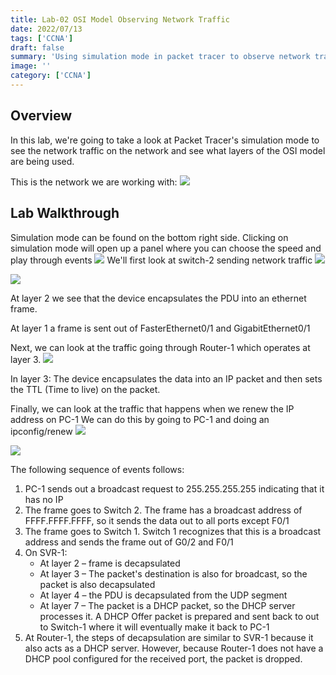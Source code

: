 ```yaml
---
title: Lab-02 OSI Model Observing Network Traffic
date: 2022/07/13
tags: ['CCNA']
draft: false
summary: 'Using simulation mode in packet tracer to observe network traffic'
image: ''
category: ['CCNA']
---
```


## Overview

In this lab, we're going to take a look at Packet Tracer's simulation mode to see the network traffic on the network and see what layers of the OSI model are being used.

This is the network we are working with:
![](https://bui.blob.core.windows.net/labs/Lab_2022_07_13_17_40.webp)

## Lab Walkthrough

Simulation mode can be found on the bottom right side.
Clicking on simulation mode will open up a panel where you can choose the speed and play through events
![](https://bui.blob.core.windows.net/labs/Lab_2022_07_13_21_38.webp)
We'll first look at switch-2 sending network traffic
![](https://bui.blob.core.windows.net/labs/Lab_2022_07_13_25_34.webp)

![](https://bui.blob.core.windows.net/labs/Lab_2022_07_13_31_07.webp)

At layer 2 we see that the device encapsulates the PDU into an ethernet frame.

At layer 1 a frame is sent out of FasterEthernet0/1 and GigabitEthernet0/1

Next, we can look at the traffic going through Router-1 which operates at layer 3.
![](https://bui.blob.core.windows.net/labs/Lab_2022_07_13_36_03.webp)

In layer 3: The device encapsulates the data into an IP packet and then sets the TTL (Time to live) on the packet.

Finally, we can look at the traffic that happens when we renew the IP address on PC-1
We can do this by going to PC-1 and doing an ipconfig/renew
![](https://bui.blob.core.windows.net/labs/Lab_2022_07_13_41_11.webp)

![](https://bui.blob.core.windows.net/labs/Lab_2022_07_13_40_33.webp)

The following sequence of events follows:

1. PC-1 sends out a broadcast request to 255.255.255.255 indicating that it has no IP
2. The frame goes to Switch 2. The frame has a broadcast address of FFFF.FFFF.FFFF, so it sends the data out to all ports except F0/1
3. The frame goes to Switch 1. Switch 1 recognizes that this is a broadcast address and sends the frame out of G0/2 and F0/1
4. On SVR-1:
   - At layer 2 – frame is decapsulated
   * At layer 3 – The packet's destination is also for broadcast, so the packet is also decapsulated
   * At layer 4 – the PDU is decapsulated from the UDP segment
   * At layer 7 – The packet is a DHCP packet, so the DHCP server processes it.
     A DHCP Offer packet is prepared and sent back to out to Switch-1 where it will eventually make it back to PC-1
5. At Router-1, the steps of decapsulation are similar to SVR-1 because it also acts as a DHCP server. However, because Router-1 does not have a DHCP pool configured for the received port, the packet is dropped.
